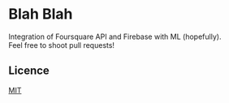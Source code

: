 # Blah Blah
Integration of Foursquare API and Firebase with ML (hopefully).  
Feel free to shoot pull requests!  

## Licence
[MIT](https://github.com/tcnksm/tool/blob/master/LICENCE)
